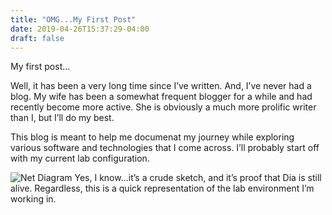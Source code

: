 ```yaml
---
title: "OMG...My First Post"
date: 2019-04-26T15:37:29-04:00
draft: false
---
```

My first post…

Well, it has been a very long time since I’ve written. And, I’ve never had a blog. My wife has been a somewhat frequent blogger for a while and had recently become more active. She is obviously a much more prolific writer than I, but I’ll do my best.

This blog is meant to help me documenat my journey while exploring various software and technologies that I come across. I’ll probably start off with my current lab configuration.

![Net Diagram](/img/netdiagram1.png)
Yes, I know…it’s a crude sketch, and it’s proof that Dia is still alive. Regardless, this is a quick representation of the lab environment I’m working in.

